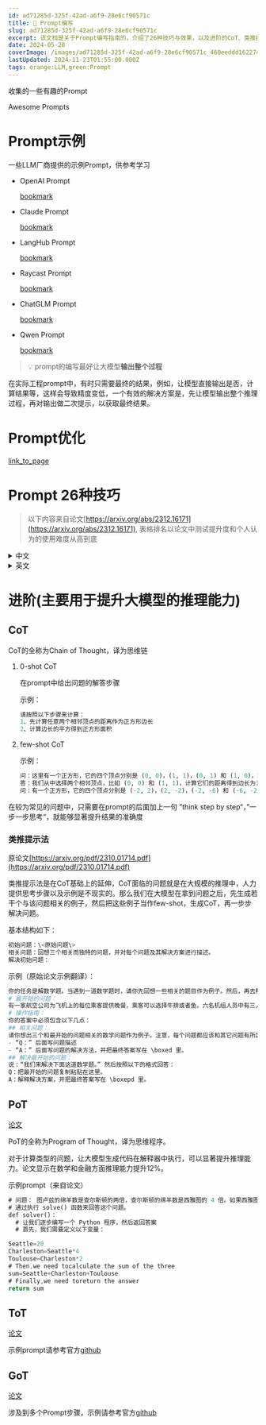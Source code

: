 ```yaml
---
id: ad71285d-325f-42ad-a6f9-28e6cf90571c
title: 🔖 Prompt编写
slug: ad71285d-325f-42ad-a6f9-28e6cf90571c
excerpt: 该文档是关于Prompt编写指南的，介绍了26种技巧与效果，以及进阶的CoT、类推提示法、PoT、ToT和GoT等方法，用于提升大模型的推理能力。
date: 2024-05-20
coverImage: /images/ad71285d-325f-42ad-a6f9-28e6cf90571c_460eeddd1622745dca8c19c0491754b8.png
lastUpdated: 2024-11-23T01:55:00.000Z
tags: orange:LLM,green:Prompt  
---
```


收集的一些有趣的Prompt


Awesome Prompts


# Prompt示例


一些LLM厂商提供的示例Prompt，供参考学习

- OpenAI Prompt

    [bookmark](https://platform.openai.com/docs/guides/prompt-engineering/six-strategies-for-getting-better-results)

- Claude Prompt

    [bookmark](https://docs.anthropic.com/zh-CN/prompt-library/library)

- LangHub Prompt

    [bookmark](https://smith.langchain.com/hub?organizationId=5b647e24-ca51-5aff-be4f-39ff2e8ce673)

- Raycast Prompt

    [bookmark](https://ray.so/prompts/raycast)

- ChatGLM Prompt

    [bookmark](https://open.bigmodel.cn/dev/howuse/prompt)

- Qwen Prompt

    [bookmark](https://help.aliyun.com/zh/model-studio/use-cases/prompt-best-practices)


> 💡 prompt的编写最好让大模型**输出整个过程**


在实际工程prompt中，有时只需要最终的结果，例如，让模型直接输出是否，计算结果等，这样会导致精度变低，一个有效的解决方案是，先让模型输出整个推理过程，再对输出做二次提示，以获取最终结果。


# Prompt优化


[link_to_page](https://www.notion.so/42cf2440-733a-4073-a36f-2d5bee31eccd)


# Prompt 26种技巧

> 以下内容来自论文[https://arxiv.org/abs/2312.16171](https://arxiv.org/abs/2312.16171), 表格排名以论文中测试提升度和个人认为的使用难度从高到底
<details>
<summary>中文</summary>

| 原则 | 提示指令原则                                                                                                                                 | 排名 |
| -- | -------------------------------------------------------------------------------------------------------------------------------------- | -- |
| 1  | 如果你更喜欢简洁的回答，不需要对LLM过于客气，无需添加“请”、“如果你不介意”、“谢谢”、“我想要”等短语，直接说明你的需求。                                                                       | 16 |
| 2  | 在提示中注明预期的受众，例如，受众是该领域的专家。                                                                                                              | 1  |
| 3  | 将复杂的任务分解为一系列简单的提示，进行交互式对话。                                                                                                             | 3  |
| 4  | 使用肯定的指令，如“做”，避免使用负面的语言，如“不做”。                                                                                                          | 20 |
| 5  | 当你需要对某个话题、观点或任何信息进行清晰或深入的理解时，使用以下提示：
o 用简单的语言解释[插入具体话题]。
o 像我解释一样，就像我11岁。
o 像我解释一样，就像我是[领域]的初学者。
o 用简单的英语写下[文章/文本/段落]，就像你向一个5岁的孩子解释一样。 | 4  |
| 6  | 添加“我将为更好的解决方案付费$xxx！”                                                                                                                  | 5  |
| 7  | 实施以示例驱动的提示（使用少量提示）。                                                                                                                    | 19 |
| 8  | 在格式化你的提示时，以“###Instruction###”开始，然后根据情况添加“###Example###”
或“###Question###”。然后呈现你的内容。使用一个或多个换行符分隔指示、示例、问题、上下文和输入数据。                     | 10 |
| 9  | 加入以下短语：“你的任务是”和“你必须”。                                                                                                                  | 12 |
| 10 | 加入以下短语：“你将被惩罚”。                                                                                                                        | 13 |
| 11 | 在你的提示中使用短语“以自然、类人的方式回答问题”。                                                                                                             | 14 |
| 12 | 使用引导性词汇，比如写“逐步思考”。                                                                                                                     | 6  |
| 13 | 在你的提示中添加以下短语“确保你的回答无偏见并避免依赖刻板印象。”                                                                                                      | 7  |
| 14 | 让模型通过向你提问以获取精确的细节和要求，直到它有足够的信息提供所需的输出（例如，“从现在开始，我希望你能向我提问...”）。                                                                        | 26 |
| 15 | 如果你想询问关于某个特定话题或想法或任何信息，并且你想测试你的理解，你可以使用以下短语：“教我任何[定理/话题/规则名称]并在最后包含一个测试，在我回答后告诉我我的答案是否正确，而不提前给出答案。”                                    | 15 |
| 16 | 为大型语言模型指派角色。                                                                                                                           | 8  |
| 17 | 使用分隔符。                                                                                                                                 | 11 |
| 18 | 在提示中多次重复特定的词或短语。                                                                                                                       | 9  |
| 19 | 将链式思维（CoT）与少量提示结合使用。                                                                                                                   | 17 |
| 20 | 使用输出引导语，这涉及到用期望的输出的开头来结束你的提示。通过在你的提示的结束部分添加预期回答的开始部分来使用输出引导语。                                                                          | 21 |
| 21 | 写一篇详细的文章/文本/段落或任何需要详细的文本类型：“为我写一篇详细的[文章/文本/段落]，内容涉及[话题]，并添加所有必要的信息。”                                                                   | 18 |
| 22 | 对特定文本进行修正/更改而不改变其风格：“尝试修订用户发送的每个段落。你应该只改进用户的语法和词汇，确保它听起来自然。你应该保持原有的写作风格，确保正式的段落仍然正式。”                                                  | 22 |
| 23 | 当你有一个复杂的编码提示可能在不同的文件中：“从现在起，每当你生成跨越多个文件的代码时，生成一个[编程语言]脚本，可以运行以自动创建指定的文件或修改现有的文件以插入生成的代码。[你的问题]”。                                       | 23 |
| 24 | 当你想通过使用特定的词汇、短语或句子来开始或继续一段文本时，使用以下提示：
o 我为你提供了开始[歌词/故事/段落/文章...]：[插入歌词/词语/句子]。
根据提供的词语完成它。保持一致的流畅性。                                    | 24 |
| 25 | 明确声明模型必须遵循的要求，以关键词、规则、提示或指令的形式产生内容。                                                                                                    | 2  |
| 26 | 写任何文本，如一篇论文或段落，这些文本应与提供的样本相似，包括以下指示：
o 根据提供的段落[/标题/文本/文章/答案]使用相同的语言。                                                                   | 25 |


</details>

<details>
<summary>英文</summary>

| Principle | Prompt Principle for Instructions                                                                                                                                                                                                                                                                                                                                                  | rank |
| --------- | ---------------------------------------------------------------------------------------------------------------------------------------------------------------------------------------------------------------------------------------------------------------------------------------------------------------------------------------------------------------------------------- | ---- |
| 1         | If you prefer more concise answers, no need to be polite with LLM so there is no need to add phrases like
“please”, “if you don’t mind”, “thank you”, “I would like to”, etc., and get straight to the point.                                                                                                                                                                      | 16   |
| 2         | Integrate the intended audience in the prompt, e.g., the audience is an expert in the field.                                                                                                                                                                                                                                                                                       | 1    |
| 3         | Break down complex tasks into a sequence of simpler prompts in an interactive conversation.                                                                                                                                                                                                                                                                                        | 3    |
| 4         | Employ affirmative directives such as ‘do,’ while steering clear of negative language like ‘don’t’.                                                                                                                                                                                                                                                                                | 20   |
| 5         | When you need clarity or a deeper understanding of a topic, idea, or any piece of information, utilize the
following prompts:
o Explain [insert specific topic] in simple terms.
o Explain to me like I’m 11 years old.
o Explain to me as if I’m a beginner in [field].
o Write the [essay/text/paragraph] using simple English like you’re explaining something to a 5-year-old. | 4    |
| 6         | Add “I’m going to tip $xxx for a better solution!”                                                                                                                                                                                                                                                                                                                                 | 5    |
| 7         | Implement example-driven prompting (Use few-shot prompting).                                                                                                                                                                                                                                                                                                                       | 19   |
| 8         | When formatting your prompt, start with ‘###Instruction###’, followed by either ‘###Example###’
or ‘###Question###’ if relevant. Subsequently, present your content. Use one or more
line breaks to separate instructions, examples, questions, context, and input data.                                                                                                           | 10   |
| 9         | Incorporate the following phrases: “Your task is” and “You MUST”.                                                                                                                                                                                                                                                                                                                  | 12   |
| 10        | Incorporate the following phrases: “You will be penalized”.                                                                                                                                                                                                                                                                                                                        | 13   |
| 11        | Use the phrase ”Answer a question given in a natural, human-like manner” in your prompts.                                                                                                                                                                                                                                                                                          | 14   |
| 12        | Use leading words like writing “think step by step”.                                                                                                                                                                                                                                                                                                                               | 6    |
| 13        | Add to your prompt the following phrase “Ensure that your answer is unbiased and avoids relying on stereotypes.”                                                                                                                                                                                                                                                                   | 7    |
| 14        | Allow the model to elicit precise details and requirements from you by asking you questions until he has
enough information to provide the needed output (for example, “From now on, I would like you to ask me
questions to ...”).                                                                                                                                                | 26   |
| 15        | To inquire about a specific topic or idea or any information and you want to test your understanding, you can use
the following phrase: “Teach me any [theorem/topic/rule name] and include a test at the end, and let me know if
my answers are correct after I respond, without providing the answers beforehand.”                                                               | 15   |
| 16        | Assign a role to the large language models.                                                                                                                                                                                                                                                                                                                                        | 8    |
| 17        | Use Delimiters.                                                                                                                                                                                                                                                                                                                                                                    | 11   |
| 18        | Repeat a specific word or phrase multiple times within a prompt                                                                                                                                                                                                                                                                                                                    | 9    |
| 19        | Combine Chain-of-thought (CoT) with few-Shot prompts.                                                                                                                                                                                                                                                                                                                              | 17   |
| 20        | Use output primers, which involve concluding your prompt with the beginning of the desired output. Utilize output
primers by ending your prompt with the start of the anticipated response.                                                                                                                                                                                        | 21   |
| 21        | To write an essay /text /paragraph /article or any type of text that should be detailed: “Write a detailed [essay/text
/paragraph] for me on [topic] in detail by adding all the information necessary”.                                                                                                                                                                           | 18   |
| 22        | To correct/change specific text without changing its style: “Try to revise every paragraph sent by users. You should
only improve the user’s grammar and vocabulary and make sure it sounds natural. You should maintain the original
writing style, ensuring that a formal paragraph remains formal.”                                                                             | 22   |
| 23        | When you have a complex coding prompt that may be in different files: “From now and on whenever you generate
code that spans more than one file, generate a [programming language ] script that can be run to automatically
create the specified files or make changes to existing files to insert the generated code. [your question]”.                                           | 23   |
| 24        | When you want to initiate or continue a text using specific words, phrases, or sentences, utilize the following
prompt:
o I’m providing you with the beginning [song lyrics/story/paragraph/essay...]: [Insert lyrics/words/sentence].
Finish it based on the words provided. Keep the flow consistent.                                                                            | 24   |
| 25        | Clearly state the requirements that the model must follow in order to produce content,
in the form of the keywords, regulations, hint, or instructions                                                                                                                                                                                                                             | 2    |
| 26        | To write any text, such as an essay or paragraph, that is intended to be similar to a provided sample, include the
following instructions:
o Use the same language based on the provided paragraph[/title/text /essay/answer].                                                                                                                                                     | 25   |


</details>


# 进阶(主要用于提升大模型的推理能力)


## CoT


CoT的全称为Chain of Thought，译为思维链

1. 0-shot CoT

    在prompt中给出问题的解答步骤


    示例：


    ```python
    请按照以下步骤来计算：
    1、先计算任意两个相邻顶点的距离作为正方形边长
    2、计算边长的平方得到正方形面积
    ```

2. few-shot CoT

    示例：


    ```python
    问：这里有一个正方形，它的四个顶点分别是 (0, 0)，(1, 1)，(0, 1) 和 (1, 0)，求这个正方形的面积是多少？
    答：我们从中选择两个相邻顶点，比如 (0, 0) 和 (1, 1)，计算它们的距离得到边长为1，然后对边长计算平方得到面积为1。
    问：有一个正方形，它的四个顶点分别是 (-2, 2)，(2, -2)，(-2, -6) 和 (-6, -2)，求这个正方形的面积是多少？
    ```


在较为常见的问题中，只需要在prompt的后面加上一句 ”think step by step“，”一步一步思考“，就能够显著提升结果的准确度


### 类推提示法


原论文[https://arxiv.org/pdf/2310.01714.pdf](https://arxiv.org/pdf/2310.01714.pdf)


类推提示法是在CoT基础上的延伸，CoT面临的问题就是在大规模的推理中，人力提供思考步骤以及示例是不现实的。那么我们在大模型在拿到问题之后，先生成若干个与该问题相关的例子，然后把这些例子当作few-shot，生成CoT，再一步步解决问题。


基本结构如下：


```python
初始问题：\<原始问题\>
相关问题：回想三个相关而独特的问题，并对每个问题及其解决方案进行描述。
解决初始问题：
```


示例（原始论文示例翻译）：


```python
你的任务是解数学题。当遇到一道数学题时，请你先回想一些相关的题目作为例子。然后，再去解决最开始的那个问题。
# 最开始的问题：
有一家航空公司为飞机上的每位乘客提供晚餐，乘客可以选择牛排或者鱼。六名机组人员中有三人可以选择牛排，三人可以选择鱼。如果食物是随机分配的，那么两名飞行员都拿到鱼的概率是多少呢？
# 操作指南：
你的答案中必须包含以下几点：
## 相关问题：
请你想出三个和最开始的问题相关的数学问题作为例子。注意，每个问题都应该和其它问题有所区别，包括和最开始的问题（比如，涉及不同的数字和名字）。每个问题都要按照以下的格式：
- “Q：” 后面写问题描述
- “A：” 后面写问题的解决方法，并把最终答案写在 \boxed 里。
## 解决最开始的问题：
说：“我们来解决下面这道数学题。” 然后按照以下的格式回答：
Q：把最开始的问题复制粘贴在这里。
A：解释解决方案，并把最终答案写在 \boxepd 里。
```


## PoT


[论文](https://arxiv.org/abs/2211.12588)


PoT的全称为Program of Thought，译为思维程序。


对于计算类型的问题，让大模型生成代码在解释器中执行，可以显著提升推理能力。论文显示在数学和金融方面推理能力提升12%。


示例prompt（来自论文）


```rust
# 问题： 图卢兹的绵羊数是查尔斯顿的两倍，查尔斯顿的绵羊数是西雅图的 4 倍。如果西雅图有 20 只羊，图卢兹、查尔斯顿和西雅图一共有多少只羊？
# 通过执行 solve() 函数来回答这个问题。
def solver()： 
  # 让我们逐步编写一个 Python 程序，然后返回答案
  # 首先，我们需要定义以下变量：
```


```rust
Seattle=20
Charleston=Seattle*4
Toulouse=Charleston*2
# Then,we need tocalculate the sum of the three
sum=Seattle+Charleston+Toulouse
# Finally,we need toreturn the answer
return sum
```


## ToT


[论文](https://arxiv.org/abs/2305.10601)


示例prompt请参考官方[github](https://github.com/princeton-nlp/tree-of-thought-llm/tree/master)


## GoT


[论文](https://arxiv.org/abs/2308.09687)


涉及到多个Prompt步骤，示例请参考官方[github](https://github.com/spcl/graph-of-thoughts/tree/main)

